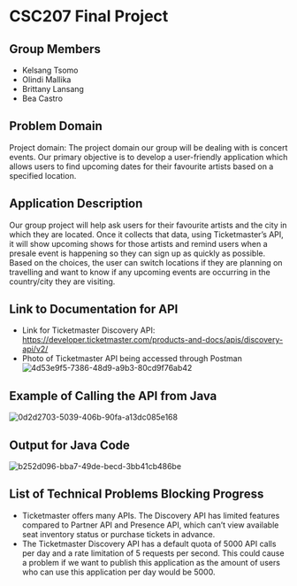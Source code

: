 # CSC207 Final Project

## Group Members
* Kelsang Tsomo
* Olindi Mallika
* Brittany Lansang
* Bea Castro

## Problem Domain
Project domain: The project domain our group will be dealing with is concert events. Our primary objective is to develop a user-friendly application which allows users to find upcoming dates for their favourite artists based on a specified location.

## Application Description
Our group project will help ask users for their favourite artists and the city in which they are located. Once it collects that data, using Ticketmaster’s API, it will show upcoming shows for those artists and remind users when a presale event is happening so they can sign up as quickly as possible. Based on the choices, the user can switch locations if they are planning on travelling and want to know if any upcoming events are occurring in the country/city they are visiting.

## Link to Documentation for API
* Link for Ticketmaster Discovery API: https://developer.ticketmaster.com/products-and-docs/apis/discovery-api/v2/
* Photo of Ticketmaster API being accessed through Postman
![4d53e9f5-7386-48d9-a9b3-80cd9f76ab42](https://github.com/beaacastro/week3project/assets/127895849/75823229-861d-4c21-8ddb-f4213fd06b70)


## Example of Calling the API from Java
![0d2d2703-5039-406b-90fa-a13dc085e168](https://github.com/beaacastro/week3project/assets/127895849/c383e7d4-1ed8-443e-bbf1-c622989735a5)


## Output for Java Code
![b252d096-bba7-49de-becd-3bb41cb486be](https://github.com/beaacastro/week3project/assets/127895849/123429f4-b4ed-4842-a320-ff970bba9a35)


## List of Technical Problems Blocking Progress
* Ticketmaster offers many APIs. The Discovery API has limited features compared to Partner API and Presence API, which can’t view available seat inventory status or purchase tickets in advance.
* The Ticketmaster Discovery API has a default quota of 5000 API calls per day and a rate limitation of 5 requests per second. This could cause a problem if we want to publish this application as the amount of users who can use this application per day would be 5000.




